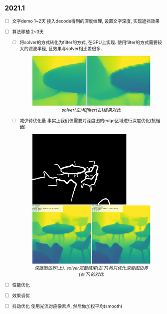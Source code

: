## 2021.1
- [ ] 文字demo 1~2天
    接入decode得到的深度纹理, 设置文字深度, 实现遮挡效果

- [ ] 算法移植 2~3天
    - [ ] 将solver的方式转化为filter的方式, 在GPU上实现.
        使用filter的方式需要较大的滤波半径, 且效果与solver相比差很多.
        <figure class="image">
        <img src="rc/depth_img_edge_filter.png">
        <em><center>solver(左)和filter(右)结果对比</center></em>
        </figure>

    - [ ] 减少待优化量
        事实上我们仅需要对深度图的edge区域进行深度优化(抗锯齿)
        <figure class="image">
        <img src="rc/depth_edge_area.png" width=300>
        <img src="rc/depth_edge_partial_solve.png">
        <em><center>深度图边界(上). solver完整结果(左下)和只优化深度图边界(右下)的对比</center></em>
        </figure>

- [ ] 性能优化

- [ ] 效果调优

- [ ] 抖动优化
    使用光流对应像素点, 然后做加权平均(smooth)